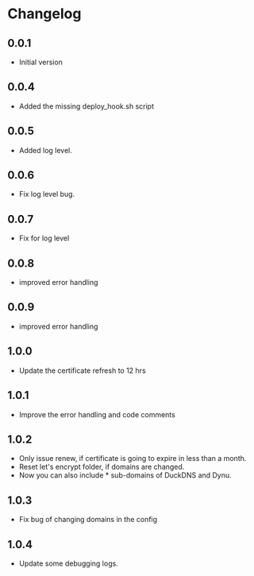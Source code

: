 # Changelog

## 0.0.1

- Initial version


## 0.0.4

- Added the missing deploy_hook.sh script

## 0.0.5

- Added log level.

## 0.0.6

- Fix log level bug.

## 0.0.7

- Fix for log level


## 0.0.8

- improved error handling

## 0.0.9

- improved error handling

## 1.0.0

- Update the certificate refresh to 12 hrs


## 1.0.1

- Improve the error handling and code comments

## 1.0.2

- Only issue renew, if certificate is going to expire in less than a month.
- Reset let's encrypt folder, if domains are changed.
- Now you can also include * sub-domains of DuckDNS and Dynu. 

## 1.0.3

- Fix bug of changing domains in the config

## 1.0.4

- Update some debugging logs.